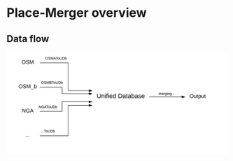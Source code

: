 # Place-Merger overview

## Data flow
![data flow diagram][dataFlow]

[erd]: https://github.com/LightSys/Place-Merger/raw/doc/docs/Place-Merger-ERD.png
[dataFlow]: https://github.com/LightSys/Place-Merger/raw/doc/docs/Place-Merger-Data-Flow.png
